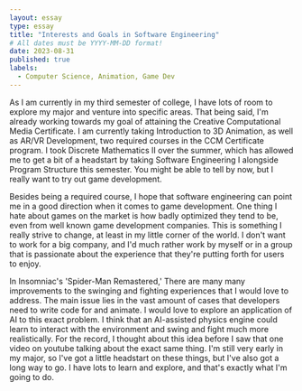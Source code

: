 ```yaml
---
layout: essay
type: essay
title: "Interests and Goals in Software Engineering"
# All dates must be YYYY-MM-DD format!
date: 2023-08-31
published: true
labels:
  - Computer Science, Animation, Game Dev
---
```


As I am currently in my third semester of college, I have lots of room to explore my major and venture into specific areas. That being said, I'm already working towards my goal of attaining the Creative Computational Media Certificate. I am currently taking Introduction to 3D Animation, as well as AR/VR Development, two required courses in the CCM Certificate program. I took Discrete Mathematics II over the summer, which has allowed me to get a bit of a headstart by taking Software Engineering I alongside Program Structure this semester. You might be able to tell by now, but I really want to try out game development.

Besides being a required course, I hope that software engineering can point me in a good direction when it comes to game development. One thing I hate about games on the market is how badly optimized they tend to be, even from well known game development companies. This is something I really strive to change, at least in my little corner of the world. I don't want to work for a big company, and I'd much rather work by myself or in a group that is passionate about the experience that they're putting forth for users to enjoy.

In Insomniac's 'Spider-Man Remastered,' There are many many improvements to the swinging and fighting experiences that I would love to address. The main issue lies in the vast amount of cases that developers need to write code for and animate. I would love to explore an application of AI to this exact problem. I think that an AI-assisted physics engine could learn to interact with the environment and swing and fight much more realistically. For the record, I thought about this idea before I saw that one video on youtube talking about the exact same thing. I'm still very early in my major, so I've got a little headstart on these things, but I've also got a long way to go. I have lots to learn and explore, and that's exactly what I'm going to do.
